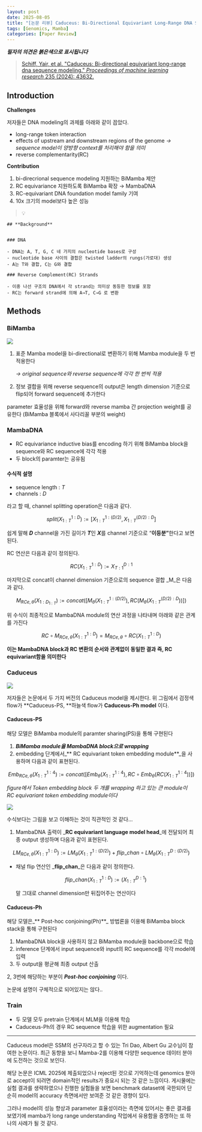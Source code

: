```yaml
---
layout: post
date: 2025-08-05
title: "[논문 리뷰] Caduceus: Bi-Directional Equivariant Long-Range DNA Sequence Modeling"
tags: [Genomics, Mamba]
categories: [Paper Review]
---
```


<span class="notion-red">_**필자의 의견은 붉은색으로 표시됩니다**_</span>


> [Schiff, Yair, et al. "Caduceus: Bi-directional equivariant long-range dna sequence modeling." ](https://pmc.ncbi.nlm.nih.gov/articles/PMC12189541/)[_Proceedings of machine learning research_](https://pmc.ncbi.nlm.nih.gov/articles/PMC12189541/)[ 235 (2024): 43632.](https://pmc.ncbi.nlm.nih.gov/articles/PMC12189541/)



## Introduction


**Challenges**


저자들은 DNA modeling의 과제를 아래와 같이 꼽았다.

- long-range token interaction
- effects of upstream and downstream regions of the genome 
_→ sequence model이 양방향 context를 처리해야 함을 의미_
- reverse complementarity(RC)

**Contribution**

1. bi-direcrional sequence modeling 지원하는 BiMamba 제안
1. RC equivariance 지원하도록 BiMamba 확장 → MambaDNA
1. RC-equivariant DNA foundation model family 기여
1. 10x 크기의 model보다 높은 성능

> 💡 


	## **Background**


	### DNA

	- DNA는 A, T, G, C 네 가지의 nucleotide bases로 구성
	- nucleotide base 사이의 결합은 twisted ladder의 rungs(가로대) 생성
	- A는 T와 결합, C는 G와 결합

	### Reverse Complement(RC) Strands

	- 이중 나선 구조의 DNA에서 각 strand는 의미상 동등한 정보를 포함
	- RC는 forward strand에 의해 A→T, C→G 로 변환


## Methods



### BiMamba


![](https://prod-files-secure.s3.us-west-2.amazonaws.com/542b861c-36a8-4051-84e5-8804b6728dba/2c247d59-7815-4980-99f0-8f0d21f445a7/image.png?X-Amz-Algorithm=AWS4-HMAC-SHA256&X-Amz-Content-Sha256=UNSIGNED-PAYLOAD&X-Amz-Credential=ASIAZI2LB466YWBMS5T7%2F20250926%2Fus-west-2%2Fs3%2Faws4_request&X-Amz-Date=20250926T210104Z&X-Amz-Expires=3600&X-Amz-Security-Token=IQoJb3JpZ2luX2VjEA0aCXVzLXdlc3QtMiJHMEUCIQDXSsMEB5l8N8SIrj%2FF%2BKTcwNh%2BtLW9Z3fCjmBBuSPb%2BQIgXs6caYcHksdfwp4FjjAP4DOXtmk3BhCuS%2BiNlhch2HMqiAQIlv%2F%2F%2F%2F%2F%2F%2F%2F%2F%2FARAAGgw2Mzc0MjMxODM4MDUiDDYqYSuy9F8oB%2BgQTircA991l1Z9J%2FfXFNatmPCZNUcpOqVG76FKvrhKyghYxlg2IbQyLP6cGnVcSlYMy9OTweVkdp2Trd6b8w4bTNBJYJqlkPIkVosxlcmEJBoId6Xdu%2FxdeJTP2ro4gGDplIBn97tQreGWdevNryP%2FczuloIbFmh%2Ba9LCbQf30aJzWW0cg0MCOHwuA070rIF%2FgvvqDg5Z9oNF8NDmxApEoW%2FJObkCFDzR5mL7%2FHS64K0rDbvH%2B1oRfPlpNkvNWkZJ937wHGQobhRLaLD6kUtHWo%2BeXy00RFRO4k8CIoEksqyQ%2FZqsmutOT8hcVXMr52QLclW0TmNWgYXn5SL09fFDjtpJNXXudwa%2BnxFaEr7Jg6wtFFfNIZ%2BoN3JNFEG%2F5lncedBXEMpVyK3i7Vi0GHTcSUzSVoEEFJgvpKic4jg9TZ1kIKMA7jJ1l%2F5CsJvUPnM%2BRAmklgk0C%2BSLCLNCIQhu%2FHNBLyt4cmCn4S40NT5kep%2FvU%2BAwfyFjPdarN2lDDezwMh4cMKR6rE%2BYuzbTY%2B2KYHZdLGuq5gaz6mR2fRB%2FMT8YWqafoDyYJTTddtHzF9HWfkkmShQYX6nIRnXtQ6R59jHhwZHWguxkKOXAfsj%2F78mdWdYN98vfgDENrEy8%2FARj%2FMMT328YGOqUB0lUfibCDioxcJ%2BOyn2UC7J39N9f0eMzKkdWBMb1IbVBKMbyhm6Z9SgJ%2BgJsb42AmfSnLhnq8p6DPRcW1SqCpAcGgE3fyXwe3btnaGyChvh62wgn89oVnvqwBwyYw%2Fd978URI9xiFDCVL2qCkV5N7qD09nHQc3u4GkLNYCazy5R2kwdDQ1InKVXrgxJzqwjt%2BYnkj9w4xLFR%2Fvcu18rBF081Q62N9&X-Amz-Signature=b1f33bd023ddc70de0185423fa91c2cf680b35458b1f77143ed8353f664228c6&X-Amz-SignedHeaders=host&x-amz-checksum-mode=ENABLED&x-id=GetObject)

1. 표준 Mamba model을 bi-directional로 변환하기 위해 Mamba module을 두 번 적용한다

	_→ original sequence와 reverse sequence에 각각 한 번씩 적용_

1. 정보 결합을 위해 reverse sequence의 output은 length dimension 기준으로 flip되어 forward sequence에 추가한다

parameter 효율성을 위해 forward와 reverse mamba 간 projection weight를 공유한다 (BiMamba 블록에서 사다리꼴 부분의 weight)



### MambaDNA

- RC equivariance inductive bias를 encoding 하기 위해 BiMamba block을 sequence와 RC sequence에 각각 적용
- 두 block의 paramter는 공유됨


#### 수식적 설명

- sequence length : _T_
- channels : _D_

라고 할 때,  channel splitting operation은 다음과 같다.


$$
split(X^{1:D}_{1:T}):=[X^{1:(D/2)}_{1:T},X^{(D/2):D}_{1:T}]
$$


<span class="notion-red">쉽게 말해 </span><span class="notion-red">_**D**_</span><span class="notion-red"> channel을 가진 길이가 </span><span class="notion-red">_**T**_</span><span class="notion-red">인 </span><span class="notion-red">_**X**_</span><span class="notion-red">를 channel 기준으로 “</span><span class="notion-red">**이등분”**</span><span class="notion-red">한다고 보면 된다.</span>


RC 연산은 다음과 같이 정의된다.


$$
RC(X^{1:D}_{1:T}):=X^{D:1}_{T:1}
$$


마지막으로 concat이 channel dimension 기준으로의 sequence 결합 _M_은 다음과 같다.


$$
M_{RCe,\theta}(X_{1:D_{1:T}}):=concat([M_{\theta}(X^{1:(D/2)}_{1:T}),RC(M_{\theta}(X^{(D/2):D}_{1:T}))])
$$


위 수식이 최종적으로 MambaDNA module의 연산 과정을 나타내며 아래와 같은 관계를 가진다


$$
RC\circ M_{RCe,\theta}(X^{1:D}_{1:T}) = M_{RCe,\theta} \circ RC(X^{1:D}_{1:T})
$$


**이는 MambaDNA block과 RC 변환의 순서와 관계없이 동일한 결과 즉, RC equivariant함을 의미한다**



### Caduceus


![](https://prod-files-secure.s3.us-west-2.amazonaws.com/542b861c-36a8-4051-84e5-8804b6728dba/f94a60d7-8145-473b-aef9-7c68d3ec604a/image.png?X-Amz-Algorithm=AWS4-HMAC-SHA256&X-Amz-Content-Sha256=UNSIGNED-PAYLOAD&X-Amz-Credential=ASIAZI2LB466YWBMS5T7%2F20250926%2Fus-west-2%2Fs3%2Faws4_request&X-Amz-Date=20250926T210105Z&X-Amz-Expires=3600&X-Amz-Security-Token=IQoJb3JpZ2luX2VjEA0aCXVzLXdlc3QtMiJHMEUCIQDXSsMEB5l8N8SIrj%2FF%2BKTcwNh%2BtLW9Z3fCjmBBuSPb%2BQIgXs6caYcHksdfwp4FjjAP4DOXtmk3BhCuS%2BiNlhch2HMqiAQIlv%2F%2F%2F%2F%2F%2F%2F%2F%2F%2FARAAGgw2Mzc0MjMxODM4MDUiDDYqYSuy9F8oB%2BgQTircA991l1Z9J%2FfXFNatmPCZNUcpOqVG76FKvrhKyghYxlg2IbQyLP6cGnVcSlYMy9OTweVkdp2Trd6b8w4bTNBJYJqlkPIkVosxlcmEJBoId6Xdu%2FxdeJTP2ro4gGDplIBn97tQreGWdevNryP%2FczuloIbFmh%2Ba9LCbQf30aJzWW0cg0MCOHwuA070rIF%2FgvvqDg5Z9oNF8NDmxApEoW%2FJObkCFDzR5mL7%2FHS64K0rDbvH%2B1oRfPlpNkvNWkZJ937wHGQobhRLaLD6kUtHWo%2BeXy00RFRO4k8CIoEksqyQ%2FZqsmutOT8hcVXMr52QLclW0TmNWgYXn5SL09fFDjtpJNXXudwa%2BnxFaEr7Jg6wtFFfNIZ%2BoN3JNFEG%2F5lncedBXEMpVyK3i7Vi0GHTcSUzSVoEEFJgvpKic4jg9TZ1kIKMA7jJ1l%2F5CsJvUPnM%2BRAmklgk0C%2BSLCLNCIQhu%2FHNBLyt4cmCn4S40NT5kep%2FvU%2BAwfyFjPdarN2lDDezwMh4cMKR6rE%2BYuzbTY%2B2KYHZdLGuq5gaz6mR2fRB%2FMT8YWqafoDyYJTTddtHzF9HWfkkmShQYX6nIRnXtQ6R59jHhwZHWguxkKOXAfsj%2F78mdWdYN98vfgDENrEy8%2FARj%2FMMT328YGOqUB0lUfibCDioxcJ%2BOyn2UC7J39N9f0eMzKkdWBMb1IbVBKMbyhm6Z9SgJ%2BgJsb42AmfSnLhnq8p6DPRcW1SqCpAcGgE3fyXwe3btnaGyChvh62wgn89oVnvqwBwyYw%2Fd978URI9xiFDCVL2qCkV5N7qD09nHQc3u4GkLNYCazy5R2kwdDQ1InKVXrgxJzqwjt%2BYnkj9w4xLFR%2Fvcu18rBF081Q62N9&X-Amz-Signature=d4c0f20de4b2a9d82930707b4eec0077ea16139a5cba9de85fd354b8c7c296d6&X-Amz-SignedHeaders=host&x-amz-checksum-mode=ENABLED&x-id=GetObject)


저자들은 논문에서 두 가지 버전의 Caduceus model을 제시한다. 위 그림에서 검정색 flow가 **Caduceus-PS, **하늘색 flow가 **Caduceus-Ph model** 이다.



#### Caduceus-PS


해당 모델은 BiMamba module의 paramter sharing(PS)을 통해 구현된다

1. _**BiMamba module을 MambaDNA block으로 wrapping**_
1. embedding 단계에서_** RC equivariant token embedding module**_을 사용하며 다음과 같이 표현된다.

$$
Emb_{RCe,\theta}(X^{1:4}_{1:T}):=concat([Emb_{\theta}(X^{1:4}_{1:T}),RC \circ Emb_{\theta}(RC(X^{1:4}_{1:T}))])
$$


_figure에서 Token embedding block 두 개를 wrapping 하고 있는 큰 module이 RC equivariant token embedding module이다_


![](https://prod-files-secure.s3.us-west-2.amazonaws.com/542b861c-36a8-4051-84e5-8804b6728dba/b175e4da-71eb-4e91-8c23-a06dabe673c9/image.png?X-Amz-Algorithm=AWS4-HMAC-SHA256&X-Amz-Content-Sha256=UNSIGNED-PAYLOAD&X-Amz-Credential=ASIAZI2LB466YWBMS5T7%2F20250926%2Fus-west-2%2Fs3%2Faws4_request&X-Amz-Date=20250926T210105Z&X-Amz-Expires=3600&X-Amz-Security-Token=IQoJb3JpZ2luX2VjEA0aCXVzLXdlc3QtMiJHMEUCIQDXSsMEB5l8N8SIrj%2FF%2BKTcwNh%2BtLW9Z3fCjmBBuSPb%2BQIgXs6caYcHksdfwp4FjjAP4DOXtmk3BhCuS%2BiNlhch2HMqiAQIlv%2F%2F%2F%2F%2F%2F%2F%2F%2F%2FARAAGgw2Mzc0MjMxODM4MDUiDDYqYSuy9F8oB%2BgQTircA991l1Z9J%2FfXFNatmPCZNUcpOqVG76FKvrhKyghYxlg2IbQyLP6cGnVcSlYMy9OTweVkdp2Trd6b8w4bTNBJYJqlkPIkVosxlcmEJBoId6Xdu%2FxdeJTP2ro4gGDplIBn97tQreGWdevNryP%2FczuloIbFmh%2Ba9LCbQf30aJzWW0cg0MCOHwuA070rIF%2FgvvqDg5Z9oNF8NDmxApEoW%2FJObkCFDzR5mL7%2FHS64K0rDbvH%2B1oRfPlpNkvNWkZJ937wHGQobhRLaLD6kUtHWo%2BeXy00RFRO4k8CIoEksqyQ%2FZqsmutOT8hcVXMr52QLclW0TmNWgYXn5SL09fFDjtpJNXXudwa%2BnxFaEr7Jg6wtFFfNIZ%2BoN3JNFEG%2F5lncedBXEMpVyK3i7Vi0GHTcSUzSVoEEFJgvpKic4jg9TZ1kIKMA7jJ1l%2F5CsJvUPnM%2BRAmklgk0C%2BSLCLNCIQhu%2FHNBLyt4cmCn4S40NT5kep%2FvU%2BAwfyFjPdarN2lDDezwMh4cMKR6rE%2BYuzbTY%2B2KYHZdLGuq5gaz6mR2fRB%2FMT8YWqafoDyYJTTddtHzF9HWfkkmShQYX6nIRnXtQ6R59jHhwZHWguxkKOXAfsj%2F78mdWdYN98vfgDENrEy8%2FARj%2FMMT328YGOqUB0lUfibCDioxcJ%2BOyn2UC7J39N9f0eMzKkdWBMb1IbVBKMbyhm6Z9SgJ%2BgJsb42AmfSnLhnq8p6DPRcW1SqCpAcGgE3fyXwe3btnaGyChvh62wgn89oVnvqwBwyYw%2Fd978URI9xiFDCVL2qCkV5N7qD09nHQc3u4GkLNYCazy5R2kwdDQ1InKVXrgxJzqwjt%2BYnkj9w4xLFR%2Fvcu18rBF081Q62N9&X-Amz-Signature=b90f7f4adf2d7068c86a1767a5eeb3e0a500c18aa570db1dcb603d7097f474a4&X-Amz-SignedHeaders=host&x-amz-checksum-mode=ENABLED&x-id=GetObject)


<span class="notion-red">수식보다는 그림을 보고 이해하는 것이 직관적인 것 같다…</span>

1. MambaDNA 출력이 _**RC equivariant language model head**_에 전달되어 최종 output 생성하며 다음과 같이 표현된다.

$$
LM_{RCe,\theta}(X^{1:D}_{1:T}):= LM_{\theta}(X^{1:(D/2)}_{1:T})+flip\_chan\circ LM_{\theta}(X^{D:(D/2)}_{1:T})
$$

- 채널 flip 연산인 _**flip\_chan**_은 다음과 같이 정의한다.

	$$
	flip\_chan(X^{1:D}_{1:T}):=(X^{D:1}_{1:T})
	$$


	말 그대로 channel dimension만 뒤집어주는 연산이다



#### Caduceus-Ph


해당 모델은_** Post-hoc conjoining(Ph)**_ 방법론을 이용해 BiMamba block stack을 통해 구현된다

1. MambaDNA block을 사용하지 않고 BiMamba module을 backbone으로 학습
1. inference 단계에서 input sequence와 input의 RC sequence를 각각 model에 입력
1. 두 output을 평균해 최종 output 산출

2, 3번에 해당하는 부분이 _**Post-hoc conjoining**_ 이다.


<span class="notion-red">논문에 설명이 구체적으로 되어있지는 않다..</span>



### Train

- 두 모델 모두 pretrain 단계에서 MLM을 이용해 학습
- Caduceus-Ph의 경우 RC sequence 학습을 위한 augmentation 필요

---


<span class="notion-red">Caduceus model은 SSM의 선구자라고 할 수 있는 Tri Dao, Albert Gu 교수님이 참여한 논문이다. 최근 동향을 보니 Mamba-2를 이용해 다양한 sequence 데이터 분야에 도전하는 것으로 보인다.</span>


<span class="notion-red">해당 논문은 ICML 2025에 제출되었으나 reject된 것으로 기억하는데 genomics 분야로 accept이 되려면 domain적인 results가 중요시 되는 것 같은 느낌이다. 게시물에는 실험 결과를 생략하였으나 진행한 실험들을 보면 benchmark dataset에 국한되어 단순히 model의 accuracy 측면에서만 보여준 것 같은 경향이 있다.</span>


<span class="notion-red">그러나 model의 성능 향상과 parameter 효율성이라는 측면에 있어서는 좋은 결과를 보였기에 mamba가 long range understanding 작업에서 유용함을 증명하는 또 하나의 사례가 될 것 같다.</span>

